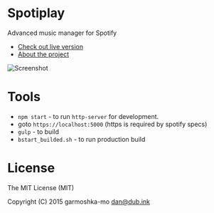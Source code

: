 # Spotiplay

Advanced music manager for Spotify

* [Check out live version](https://spotiplay.github.io/)
* [About the project](http://garmoshka-mo.blogspot.com/2015/08/spotiplay.html)

![Screenshot](http://2.bp.blogspot.com/-303XBkSl13U/VcRfWA8TGQI/AAAAAAAAAo8/PlqiFkQtvSU/s1600/quick-search.png)

# Tools

* `npm start` - to run `http-server` for development. 
 * goto `https://localhost:5000` (https is required by spotify specs)
* `gulp` - to build
* `bstart_builded.sh` - to run production build

# License

The MIT License (MIT)

Copyright (C) 2015 garmoshka-mo dan@dub.ink

